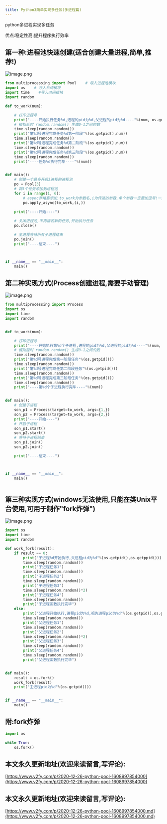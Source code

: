 ```yaml
---
title: Python3简单实现多任务(多进程篇)
---
```






python多进程实现多任务

优点:稳定性高;提升程序执行效率

## 第一种:进程池快速创建(适合创建大量进程,简单,推荐!)


![image.png](https://www.v2fy.com/asset/0i/jikemiji/jikemiji-md/2020-12-26-python-pool-1608997854000.assets/3203841-a9ed8d1ee94f0d76.png)

```python
from multiprocessing import Pool    # 导入进程池模块
import os    # 导入系统模块
import time    #导入时间模块
import random

def to_work(num):

    # 打印进程号
    print("----开始执行任务%d,进程的pid为%d,父进程的pid为%d----"%(num, os.getpid(), os.getppid()))
    # 模拟延时 random.random() 生成0-1之间的数
    time.sleep(random.random())
    print("第%d号进程完成任务%d第一阶段"%(os.getpid(),num))
    time.sleep(random.random())
    print("第%d号进程完成任务%d第二阶段"%(os.getpid(),num))
    time.sleep(random.random())
    print("第%d号进程完成任务%d第三阶段"%(os.getpid(),num))
    time.sleep(random.random())
    print("----任务%d执行完毕----"%(num))


def main():
    # 创建一个最多开启3进程的进程池
    po = Pool(3)
    # 将5个任务添加到进程池
    for i in range(1, 6):
        # async非堵塞添加,to_work为参数名,i为传递的参数,单个参数一定要加逗号!一定要加逗号!一定要加逗号!
        po.apply_async(to_work,(i,))
    
    print("----开始----")

    # 关闭进程池,不再接收新的任务,开始执行任务
    po.close()

    # 主进程等待所有子进程结束
    po.join()
    print("----结束----")



if __name__ == "__main__":
    main()


```

## 第二种实现方式(Process创建进程,需要手动管理)


![image.png](https://www.v2fy.com/asset/0i/jikemiji/jikemiji-md/2020-12-26-python-pool-1608997854000.assets/3203841-1d702c1d79719038.png)



```python
from multiprocessing import Process
import os
import time
import random


def to_work(num):

    # 打印进程号
    print("----开始执行第%d个子进程,进程的pid为%d,父进程的pid为%d----"%(num, os.getpid(), os.getppid()))
    # 模拟延时 random.random() 生成0-1之间的数
    time.sleep(random.random())
    print("第%d号进程完成第一阶段任务"%(os.getpid()))
    time.sleep(random.random())
    print("第%d号进程完成任第二阶段任务"%(os.getpid()))
    time.sleep(random.random())
    print("第%d号进程完成第三阶段任务"%(os.getpid()))
    time.sleep(random.random())
    print("----第%d个子进程执行完毕----"%(num))


def main():
    # 创建子进程
    son_p1 = Process(target=to_work, args={1,})
    son_p2 = Process(target=to_work, args={2,})
    print("----开始----")
    # 开启子进程
    son_p1.start()
    son_p2.start()
    # 等待子进程结束
    son_p1.join()
    son_p2.join()

    print("----结束----")



if __name__ == "__main__":
    main()



```
##  第三种实现方式(windows无法使用,只能在类Unix平台使用,可用于制作"fork炸弹")




![image.png](https://www.v2fy.com/asset/0i/jikemiji/jikemiji-md/2020-12-26-python-pool-1608997854000.assets/3203841-1760091bc709990e.png)


```python
import os
import time
import random

def work_fork(result):
    if result == 0:
        print("子进程%d开始执行,父进程pid为%d"%(os.getpid(),os.getppid()))
        time.sleep(random.random())
        print("子进程任务1")
        time.sleep(random.random())
        print("子进程任务2")
        time.sleep(random.random())
        print("子进程任务3")
        time.sleep(random.random()*2)
        print("子进程任务4")
        time.sleep(random.random())
        print("子进程函数执行完毕")
    else:
        print("父进程开始执行,进程pid为%d,祖先进程pid为%d"%(os.getpid(),os.getppid()))
        time.sleep(random.random())
        print("父进程任务1")
        time.sleep(random.random())
        print("父进程任务2")
        time.sleep(random.random()*2)
        print("父进程任务3")
        time.sleep(random.random())
        print("父进程任务4")
        time.sleep(random.random())
        print("父进程函数执行完毕")


def main():
    result = os.fork()
    work_fork(result)
    print("主进程pid为%d"%(os.getpid()))


if __name__ == "__main__":
    main()


```

##  附:fork炸弹


```python
import os

while True:
    os.fork()
```





## 本文永久更新地址(欢迎来读留言,写评论):

[https://www.v2fy.com/p/2020-12-26-python-pool-1608997854000](https://www.v2fy.com/p/2020-12-26-python-pool-1608997854000)

## 本文永久更新地址(欢迎来读留言,写评论):

[https://www.v2fy.com/p/2020-12-26-python-pool-1608997854000.md](https://www.v2fy.com/p/2020-12-26-python-pool-1608997854000.md)
